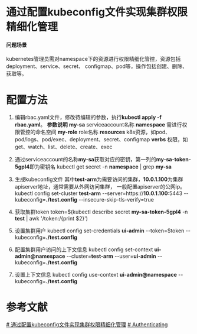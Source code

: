 # 通过配置kubeconfig文件实现集群权限精细化管理

#### 问题场景
kubernetes管理员需对namespace下的资源进行权限精细化管控，资源包括deployment、service、secret、
configmap、pod等，操作包括创建、删除、获取等。


# 配置方法
1. 编辑rbac.yaml文件，修改待编辑的参数，执行**kubectl apply -f rbac.yaml**。
**参数说明**
**my-sa**             serviceaccount名称
**namespace**    需进行权限管控的命名空间
**my-role**          role名称
**resources**       k8s资源，如pod、pod/logs、pod/exec、deployment、secret、configmap
**verbs**              权限，如get、watch、list、delete、create、exec

2. 通过serviceaccount的名称**my-sa**获取对应的密钥，第一列的**my-sa-token-5gpl4**即为密钥名
kubectl get secret -n **namespace** | grep **my-sa**

3. 生成kubeconfig文件
其中**test-arm**为需要访问的集群，**10.0.1.100**为集群apiserver地址，通常需要从外网访问集群，
一般配置apiserver的公网ip。
kubectl config set-cluster **test-arm** --server=https://**10.0.1.100**:5443 --kubeconfig=**./test.config** --insecure-skip-tls-verify=true

4. 获取集群token
token=$(kubectl describe secret **my-sa-token-5gpl4** -n **test** | awk '/token:/{print $2}')

5. 设置集群用户
kubectl config set-credentials **ui-admin** --token=$token --kubeconfig=**./test.config**

6. 配置集群用户访问的上下文信息
kubectl config set-context **ui-admin@namespace** --cluster=**test-arm** --user=**ui-admin** --kubeconfig=**./test.config**

7. 设置上下文信息
kubectl config use-context **ui-admin@namespace** --kubeconfig=**./test.config**

# 参考文献
[# 通过配置kubeconfig文件实现集群权限精细化管理](https://support.huaweicloud.com/bestpractice-cce/cce_bestpractice_00221.html)
[# Authenticating](https://kubernetes.io/docs/reference/access-authn-authz/authentication/)
